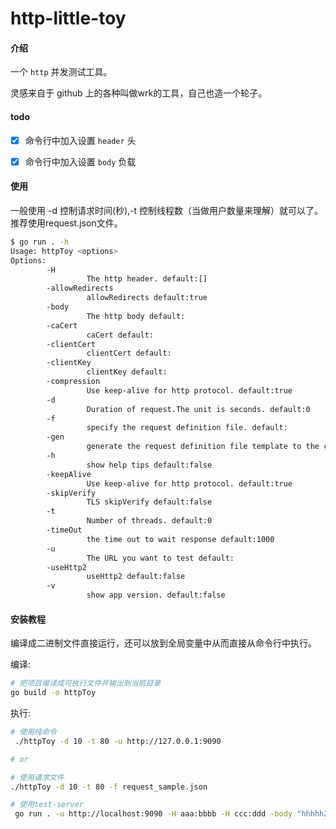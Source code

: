 # http-little-toy

#### 介绍

一个 `http` 并发测试工具。

灵感来自于 github 上的各种叫做wrk的工具，自己也造一个轮子。

#### todo

- [x] 命令行中加入设置 `header` 头

- [x] 命令行中加入设置 `body` 负载

#### 使用

一般使用 -d 控制请求时间(秒),-t 控制线程数（当做用户数量来理解）就可以了。推荐使用request.json文件。

```bash
$ go run . -h
Usage: httpToy <options>
Options:
        -H 
                 The http header. default:[]
        -allowRedirects 
                 allowRedirects default:true
        -body 
                 The http body default:
        -caCert 
                 caCert default:
        -clientCert 
                 clientCert default:
        -clientKey 
                 clientKey default:
        -compression 
                 Use keep-alive for http protocol. default:true
        -d 
                 Duration of request.The unit is seconds. default:0
        -f 
                 specify the request definition file. default:
        -gen 
                 generate the request definition file template to the current directory. default:false
        -h 
                 show help tips default:false
        -keepAlive 
                 Use keep-alive for http protocol. default:true
        -skipVerify 
                 TLS skipVerify default:false
        -t 
                 Number of threads. default:0
        -timeOut 
                 the time out to wait response default:1000
        -u 
                 The URL you want to test default:
        -useHttp2 
                 useHttp2 default:false
        -v 
                 show app version. default:false

```

#### 安装教程

 编译成二进制文件直接运行，还可以放到全局变量中从而直接从命令行中执行。

编译:

```bash
# 把项目编译成可执行文件并输出到当前目录
go build -o httpToy
```

执行:

```bash
# 使用纯命令
 ./httpToy -d 10 -t 80 -u http://127.0.0.1:9090

# or

# 使用请求文件
./httpToy -d 10 -t 80 -f request_sample.json

```

```bash
# 使用test-server
 go run . -u http://localhost:9090 -H aaa:bbbb -H ccc:ddd -body "hhhhh2333333" -d 2 -t 1
```
